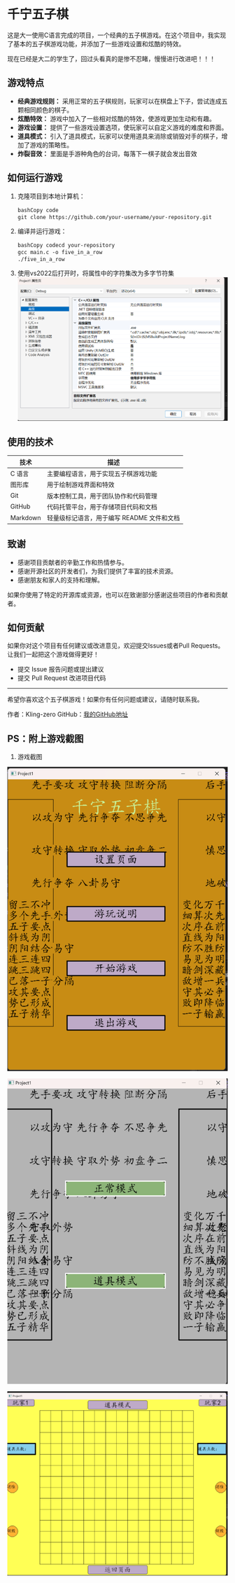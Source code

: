 # 千宁五子棋

这是大一使用C语言完成的项目，一个经典的五子棋游戏。在这个项目中，我实现了基本的五子棋游戏功能，并添加了一些游戏设置和炫酷的特效。

现在已经是大二的学生了，回过头看真的是惨不忍睹，慢慢进行改进吧！！！

## 游戏特点

- **经典游戏规则：** 采用正常的五子棋规则，玩家可以在棋盘上下子，尝试连成五颗相同颜色的棋子。
- **炫酷特效：** 游戏中加入了一些相对炫酷的特效，使游戏更加生动和有趣。
- **游戏设置：** 提供了一些游戏设置选项，使玩家可以自定义游戏的难度和界面。
- **道具模式：** 引入了道具模式，玩家可以使用道具来消除或销毁对手的棋子，增加了游戏的策略性。
- **炸裂音效：** 里面是手游种角色的台词，每落下一棋子就会发出音效

## 如何运行游戏

1. 克隆项目到本地计算机：

   ```
   bashCopy code
   git clone https://github.com/your-username/your-repository.git
   ```

2. 编译并运行游戏：

   ```
   bashCopy codecd your-repository
   gcc main.c -o five_in_a_row
   ./five_in_a_row 
   ```
   
3. 使用vs2022后打开时，将属性中的字符集改为多字节符集![](https://github.com/Kling-zero/C-FIve-Rows/blob/main/Pictures/%E5%B1%8F%E5%B9%95%E6%88%AA%E5%9B%BE%202023-10-11%20000906.png)

## 使用的技术

| 技术             | 描述                                       |
| ---------------- | ------------------------------------------ |
| C 语言           | 主要编程语言，用于实现五子棋游戏功能       |
| 图形库            | 用于绘制游戏界面和特效                     |
| Git              | 版本控制工具，用于团队协作和代码管理       |
| GitHub           | 代码托管平台，用于存储项目代码和文档       |
| Markdown         | 轻量级标记语言，用于编写 README 文件和文档 |

## 致谢

+ 感谢项目贡献者的辛勤工作和热情参与。
+ 感谢开源社区的开发者们，为我们提供了丰富的技术资源。
+ 感谢朋友和家人的支持和理解。

如果你使用了特定的开源库或资源，也可以在致谢部分感谢这些项目的作者和贡献者。

## 如何贡献

如果你对这个项目有任何建议或改进意见，欢迎提交Issues或者Pull Requests。让我们一起把这个游戏做得更好！

- 提交 Issue 报告问题或提出建议
- 提交 Pull Request 改进项目代码

------

希望你喜欢这个五子棋游戏！如果你有任何问题或建议，请随时联系我。

作者：Kling-zero
GitHub：[我的GitHub地址](https://github.com/Kling-zero)

## PS：附上游戏截图

1. 游戏截图

![](https://github.com/Kling-zero/C-FIve-Rows/blob/main/Pictures/%E5%B1%8F%E5%B9%95%E6%88%AA%E5%9B%BE%202023-10-11%20001337.png)

![屏幕截图 2023-10-11 001407](https://github.com/Kling-zero/C-FIve-Rows/blob/main/Pictures/%E5%B1%8F%E5%B9%95%E6%88%AA%E5%9B%BE%202023-10-11%20001407.png)

![屏幕截图 2023-10-11 001415](https://github.com/Kling-zero/C-FIve-Rows/blob/main/Pictures/%E5%B1%8F%E5%B9%95%E6%88%AA%E5%9B%BE%202023-10-11%20001415.png)
